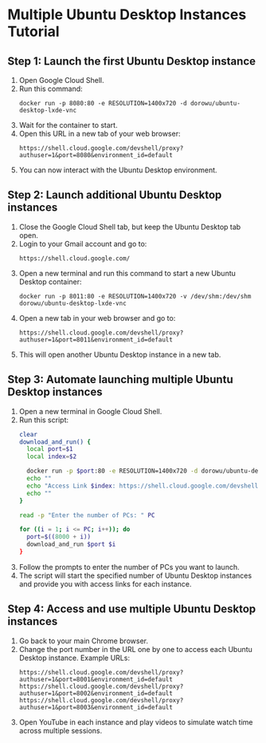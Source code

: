   # Multiple Ubuntu Desktop Instances Tutorial

  ## Step 1: Launch the first Ubuntu Desktop instance
  1. Open Google Cloud Shell.
  2. Run this command:
      ```
      docker run -p 8080:80 -e RESOLUTION=1400x720 -d dorowu/ubuntu-desktop-lxde-vnc
      ```
  3. Wait for the container to start.
  4. Open this URL in a new tab of your web browser:
      ```
      https://shell.cloud.google.com/devshell/proxy?authuser=1&port=8080&environment_id=default
      ```
  5. You can now interact with the Ubuntu Desktop environment.

  ## Step 2: Launch additional Ubuntu Desktop instances
  1. Close the Google Cloud Shell tab, but keep the Ubuntu Desktop tab open.
  2. Login to your Gmail account and go to:
      ```
      https://shell.cloud.google.com/
      ```
  3. Open a new terminal and run this command to start a new Ubuntu Desktop container:
      ```
      docker run -p 8011:80 -e RESOLUTION=1400x720 -v /dev/shm:/dev/shm dorowu/ubuntu-desktop-lxde-vnc
      ```
  4. Open a new tab in your web browser and go to:
      ```
      https://shell.cloud.google.com/devshell/proxy?authuser=1&port=8011&environment_id=default
      ```
  5. This will open another Ubuntu Desktop instance in a new tab.

  ## Step 3: Automate launching multiple Ubuntu Desktop instances
  1. Open a new terminal in Google Cloud Shell.
  2. Run this script:
      ```bash
      clear
      download_and_run() {
        local port=$1
        local index=$2

        docker run -p $port:80 -e RESOLUTION=1400x720 -d dorowu/ubuntu-desktop-lxde-vnc > /dev/null 2>&1
        echo ""
        echo "Access Link $index: https://shell.cloud.google.com/devshell/proxy?authuser=1&port=$port&environment_id=default"
        echo ""
      }

      read -p "Enter the number of PCs: " PC

      for ((i = 1; i <= PC; i++)); do
        port=$((8000 + i))
        download_and_run $port $i
      }
      ```
  3. Follow the prompts to enter the number of PCs you want to launch.
  4. The script will start the specified number of Ubuntu Desktop instances and provide you with access links for each instance.

  ## Step 4: Access and use multiple Ubuntu Desktop instances
  1. Go back to your main Chrome browser.
  2. Change the port number in the URL one by one to access each Ubuntu Desktop instance.
     Example URLs:
     ```
     https://shell.cloud.google.com/devshell/proxy?authuser=1&port=8001&environment_id=default
     https://shell.cloud.google.com/devshell/proxy?authuser=1&port=8002&environment_id=default
     https://shell.cloud.google.com/devshell/proxy?authuser=1&port=8003&environment_id=default
     ```
  3. Open YouTube in each instance and play videos to simulate watch time across multiple sessions.
